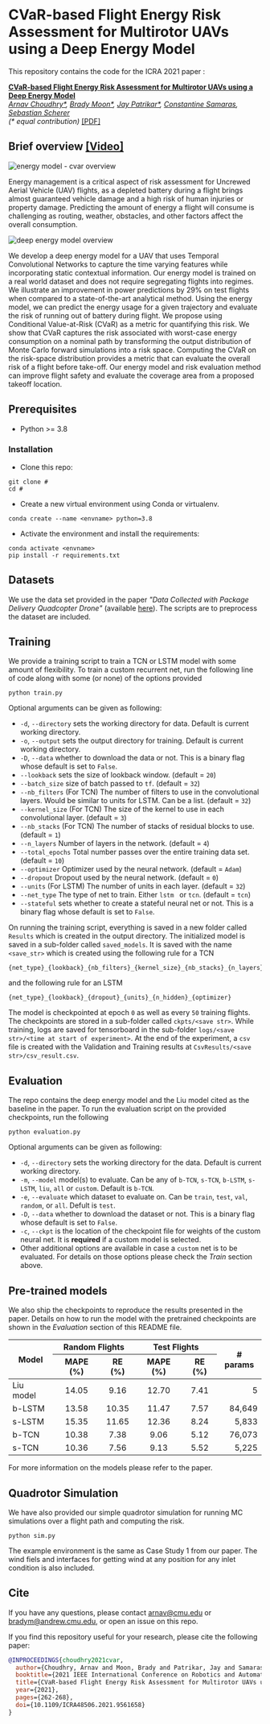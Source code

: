 # CVaR-based Flight Energy Risk Assessment for Multirotor UAVs using a Deep Energy Model
This repository contains the code for the ICRA 2021 paper :

**<a href="https://ieeexplore.ieee.org/document/9561658">CVaR-based Flight Energy Risk Assessment for Multirotor UAVs using a Deep Energy Model</a>**  
*<a href="https://arnav1.github.io">Arnav Choudhry\*</a>,
<a href="https://bradymoon.com">Brady Moon\*</a>,
<a href="https://jaypatrikar.me">Jay Patrikar\*</a>,
<a href="https://www.costasamaras.com">Constantine Samaras</a>,
<a href="https://www.ri.cmu.edu/ri-faculty/sebastian-scherer/">Sebastian Scherer</a><br/>
(\* equal contribution)* [[PDF]](https://arxiv.org/pdf/2105.15189.pdf)



## Brief overview <a href="https://youtu.be/PHXGigqilOA">[Video]</a>

![energy model - cvar overview](overview.png)
 
Energy management is a critical aspect of risk assessment for Uncrewed Aerial Vehicle (UAV) flights, as a depleted battery during a flight brings almost guaranteed vehicle damage and a high risk of human injuries or property damage. Predicting the amount of energy a flight will consume is challenging as routing, weather, obstacles, and other factors affect the overall consumption. 

![deep energy model overview](model.png)

We develop a deep energy model for a UAV that uses Temporal Convolutional Networks to capture the time varying features while incorporating static contextual information. Our energy model is trained on a real world dataset and does not require segregating flights into regimes. We illustrate an improvement in power predictions by 29% on test flights when compared to a state-of-the-art analytical method. Using the energy model, we can predict the energy usage for a given trajectory and evaluate the risk of running out of battery during flight. We propose using Conditional Value-at-Risk (CVaR) as a metric for quantifying this risk. We show that CVaR captures the risk associated with worst-case energy consumption on a nominal path by transforming the output distribution of Monte Carlo forward simulations into a risk space. Computing the CVaR on the risk-space distribution provides a metric that can evaluate the overall risk of a flight before take-off. Our energy model and risk evaluation method can improve flight safety and evaluate the coverage area from a proposed takeoff location.

## Prerequisites

* Python >= 3.8

### Installation

* Clone this repo:
```
git clone #
cd #
```

* Create a new virtual environment using Conda or virtualenv. 
```
conda create --name <envname> python=3.8
```

* Activate the environment and install the requirements:
```
conda activate <envname>
pip install -r requirements.txt
```

## Datasets
We use the data set provided in the paper *"Data Collected with Package Delivery Quadcopter Drone"* (available <a href="Data Collected with Package Delivery Quadcopter Drone">here</a>). The scripts are to preprocess the dataset are included.

## Training
We provide a training script to train a TCN or LSTM model with some amount of flexibility. To train a custom recurrent net, run the following line of code along with some (or none) of the options provided
```
python train.py
```
Optional arguments can be given as following:

- `-d`, `--directory` sets the working directory for data. Default is current working directory. 
- `-o`, `--output` sets the output directory for training. Default is current working directory. 
- `-D`, `--data` whether to download the data or not. This is a binary flag whose default is set to `False`.
- `--lookback` sets the size of lookback window. (default = `20`)
- `--batch_size` size of batch passed to `tf`. (default = `32`)
- `--nb_filters` (For TCN) The number of filters to use in the convolutional layers. Would be similar to units for LSTM. Can be a list. (default = `32`)
- `--kernel_size` (For TCN) The size of the kernel to use in each convolutional layer. (default = `3`)
- `--nb_stacks` (For TCN) The number of stacks of residual blocks to use. (default = `1`)
- `--n_layers` Number of layers in the network. (default = `4`)
- `--total_epochs` Total number passes over the entire training data set. (default = `10`)
- `--optimizer` Optimizer used by the neural network. (default = `Adam`)
- `--dropout` Dropout used by the neural network. (default = `0`)
- `--units` (For LSTM) The number of units in each layer. (default = `32`)
- `--net_type` The type of net to train. Either `lstm ` or `tcn`. (default = `tcn`)
- `--stateful` sets whether to create a stateful neural net or not. This is a binary flag whose default is set to `False`.

On running the training script, everything is saved in a new folder called `Results` which is created in the output directory. The initialized model is saved in a sub-folder called `saved_models`.  It is saved with the name `<save_str>` which is created using the following rule for a TCN
```
{net_type}_{lookback}_{nb_filters}_{kernel_size}_{nb_stacks}_{n_layers}
```
and the following rule for an LSTM
```
{net_type}_{lookback}_{dropout}_{units}_{n_hidden}_{optimizer}
```
The model is checkpointed at epoch `0` as well as every `50` training flights. The checkpoints are stored in a sub-folder called `ckpts/<save str>`. While training, logs are saved for tensorboard in the sub-folder `logs/<save str>/<time at start of experiment>`. At the end of the experiment, a `csv` file is created with the Validation and Training results at `CsvResults/<save str>/csv_result.csv`.


## Evaluation
The repo contains the deep energy model and the Liu model cited as the baseline in the paper. To run the evaluation script on the provided checkpoints, run the following
```
python evaluation.py
```
Optional arguments can be given as following:

- `-d`, `--directory` sets the working directory for the data. Default is current working directory. 
- `-m`, `--model` model(s) to evaluate. Can be any of `b-TCN`, `s-TCN`, `b-LSTM`, `s-LSTM`, `liu`, `all` or `custom`. Default is `b-TCN`.
- `-e`, `--evaluate` which dataset to evaluate on. Can be `train`, `test`, `val`, `random`, or `all`. Defult is `test`.
- `-D`, `--data` whether to download the dataset or not. This is a binary flag whose default is set to `False`.
- `-c`, `--ckpt` is the location of the checkpoint file for weights of the custom neural net. It is __required__ if a custom model is selected.
- Other additional options are available in case a `custom` net is to be evaluated. For details on those options please check the *Train* section above.

## Pre-trained models
We also ship the checkpoints to reproduce the results presented in the paper. Details on how to run the model with the pretrained checkpoints are shown in the *Evaluation* section of this README file.

<table>
    <thead>
        <tr>
            <th rowspan="2" align="center">Model</th>
            <th colspan="2" align="center">Random Flights</th>
            <th colspan="2" align="center">Test Flights</th>
            <th rowspan="2" align="center"># params</th>
        </tr>
        <tr>
            <th align="center">MAPE (%)</th>
            <th align="center">RE (%)</th>
            <th align="center">MAPE (%)</th>
            <th align="center">RE (%)</th>
        </tr>
    </thead>
    <tbody>
        <tr>
            <td>Liu model</td>
            <td align="center">14.05</td>
            <td align="center">9.16</td>
            <td align="center">12.70</td>
            <td align="center">7.41</td>
            <td align="right">5</td>
        </tr>
        <tr>
            <td>b-LSTM</td>
            <td align="center">13.58</td>
            <td align="center">10.35</td>
            <td align="center">11.47</td>
            <td align="center">7.57</td>
            <td align="right">84,649</td>
        </tr>
        <tr>
            <td>s-LSTM</td>
            <td align="center">15.35</td>
            <td align="center">11.65</td>
            <td align="center">12.36</td>
            <td align="center">8.24</td>
            <td align="right">5,833</td>
        </tr>
        <tr>
            <td>b-TCN</td>
            <td align="center">10.38</td>
            <td align="center">7.38</td>
            <td align="center">9.06</td>
            <td align="center">5.12</td>
            <td align="right">76,073</td>
        </tr>
        <tr>
            <td>s-TCN</td>
            <td align="center">10.36</td>
            <td align="center">7.56</td>
            <td align="center">9.13</td>
            <td align="center">5.52</td>
            <td align="right">5,225</td>
        </tr>
    </tbody>
</table>

For more information on the models please refer to the paper.

## Quadrotor Simulation
We have also provided our simple quadrotor simulation for running MC simulations over a flight path and computing the risk. 

```
python sim.py
```
The example environment is the same as Case Study 1 from our paper. The wind fiels and interfaces for getting wind at any position for any inlet condition is also included.

## Cite
If you have any questions, please contact [arnav@cmu.edu](mailto:arnav@cmu.edu) or 
[bradym@andrew.cmu.edu](mailto:bradym@andrew.cmu.edu), or open an issue on this repo. 

If you find this repository useful for your research, please cite the following paper:
```bibtex
@INPROCEEDINGS{choudhry2021cvar,
  author={Choudhry, Arnav and Moon, Brady and Patrikar, Jay and Samaras, Constantine and Scherer, Sebastian},
  booktitle={2021 IEEE International Conference on Robotics and Automation (ICRA)}, 
  title={CVaR-based Flight Energy Risk Assessment for Multirotor UAVs using a Deep Energy Model}, 
  year={2021},
  pages={262-268},
  doi={10.1109/ICRA48506.2021.9561658}
}
```
